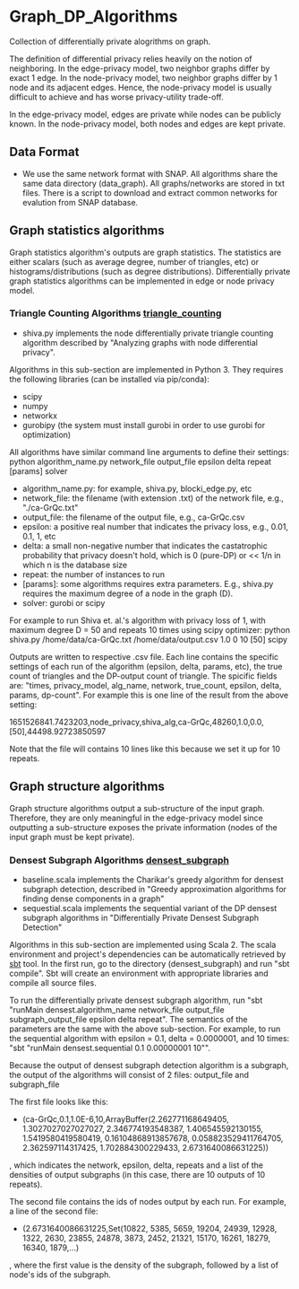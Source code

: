 # Graph_DP_Algorithms
Collection of differentially private alogrithms on graph.

The definition of differential privacy relies heavily on the notion of neighboring. In the edge-privacy model, two neighbor graphs differ by exact 1 edge. In the node-privacy model, two neighbor graphs differ by 1 node and its adjacent edges. Hence, the node-privacy model is usually difficult to achieve and has worse privacy-utility trade-off.

In the edge-privacy model, edges are private while nodes can be publicly known. In the node-privacy model, both nodes and edges are kept private.

## Data Format
- We use the same network format with SNAP. All algorithms share the same data directory (data_graph). All graphs/networks are stored in txt files. There is a script to download and extract common networks for evalution from SNAP database.

## Graph statistics algorithms
Graph statistics algorithm's outputs are graph statistics. The statistics are either scalars (such as average degree, number of triangles, etc) or histograms/distributions (such as degree distributions). Differentially private graph statistics algorithms can be implemented in edge or node privacy model.

### Triangle Counting Algorithms [triangle_counting](https://github.com/DungxNguyen/Graph_DP_Algorithms/tree/master/triangle_counting)
- shiva.py implements the node differentially private triangle counting algorithm described by "Analyzing graphs with node differential privacy".

Algorithms in this sub-section are implemented in Python 3. They requires the following libraries (can be installed via pip/conda):
- scipy
- numpy
- networkx
- gurobipy (the system must install gurobi in order to use gurobi for optimization)

All algorithms have similar command line arguments to define their settings: python algorithm_name.py network_file output_file epsilon delta repeat [params] solver
- algorithm_name.py: for example, shiva.py, blocki_edge.py, etc
- network_file: the filename (with extension .txt) of the network file, e.g., "./ca-GrQc.txt"
- output_file: the filename of the output file, e.g., ca-GrQc.csv
- epsilon: a positive real number that indicates the privacy loss, e.g., 0.01, 0.1, 1, etc
- delta: a small non-negative number that indicates the castatrophic probability that privacy doesn't hold, which is 0 (pure-DP) or << 1/n in which n is the database size
- repeat: the number of instances to run
- [params]: some algorithms requires extra parameters. E.g., shiva.py requires the maximum degree of a node in the graph (D). 
- solver: gurobi or scipy

For example to run Shiva et. al.'s algorithm with privacy loss of 1, with maximum degree D = 50 and repeats 10 times using scipy optimizer: python shiva.py /home/data/ca-GrQc.txt /home/data/output.csv 1.0 0 10 [50] scipy

Outputs are written to respective .csv file. Each line contains the specific settings of each run of the algorithm (epsilon, delta, params, etc), the true count of triangles and the DP-output count of triangle. The spicific fields are: "times, privacy_model, alg_name, network, true_count, epsilon, delta, params, dp-count". For example this is one line of the result from the above setting:

1651526841.7423203,node_privacy,shiva_alg,ca-GrQc,48260,1.0,0.0,[50],44498.92723850597

Note that the file will contains 10 lines like this because we set it up for 10 repeats.



## Graph structure algorithms
Graph structure algorithms output a sub-structure of the input graph. Therefore, they are only meaningful in the edge-privacy model since outputting a sub-structure exposes the private information (nodes of the input graph must be kept private).

### Densest Subgraph Algorithms [densest_subgraph](https://github.com/DungxNguyen/Graph_DP_Algorithms/tree/master/densest_subgraph)
-  baseline.scala implements the Charikar's greedy algorithm for densest subgraph detection, described in "Greedy approximation algorithms for finding dense components in a graph"
-  sequestial.scala implements the sequential variant of the DP densest subgraph algorithms in "Differentially Private Densest Subgraph Detection"

Algorithms in this sub-section are implemented using Scala 2. The scala environment and project's dependencies can be automatically retrieved by [sbt](https://www.scala-sbt.org/) tool. In the first run, go to the directory (densest_subgraph) and run "sbt compile". Sbt will create an environment with appropriate libraries and compile all source files.

To run the differentially private densest subgraph algorithm, run "sbt "runMain densest.algorithm_name network_file output_file subgraph_output_file epsilon delta repeat". The semantics of the parameters are the same with the above sub-section. For example, to run the sequential algorithm with epsilon = 0.1, delta = 0.0000001, and 10 times:
"sbt "runMain densest.sequential 0.1 0.00000001 10"".

Because the output of densest subgraph detection algorithm is a subgraph, the output of the algorithms will consist of 2 files: output_file and subgraph_file 

The first file looks like this:

- (ca-GrQc,0.1,1.0E-6,10,ArrayBuffer(2.262771168649405, 1.3027027027027027, 2.346774193548387, 1.406545592130155, 1.5419580419580419, 0.16104868913857678, 0.058823529411764705, 2.362597114317425, 1.702884300229433, 2.6731640086631225))

, which indicates the network, epsilon, delta, repeats and a list of the densities of output subgraphs (in this case, there are 10 outputs of 10 repeats).

The second file contains the ids of nodes output by each run. For example, a line of the second file:
- (2.6731640086631225,Set(10822, 5385, 5659, 19204, 24939, 12928, 1322, 2630, 23855, 24878, 3873, 2452, 21321, 15170, 16261, 18279, 16340, 1879,...)

, where the first value is the density of the subgraph, followed by a list of node's ids of the subgraph.




